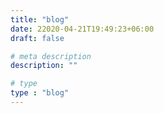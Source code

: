 ```yaml
---
title: "blog"
date: 22020-04-21T19:49:23+06:00
draft: false

# meta description
description: ""

# type
type : "blog"
---
```

